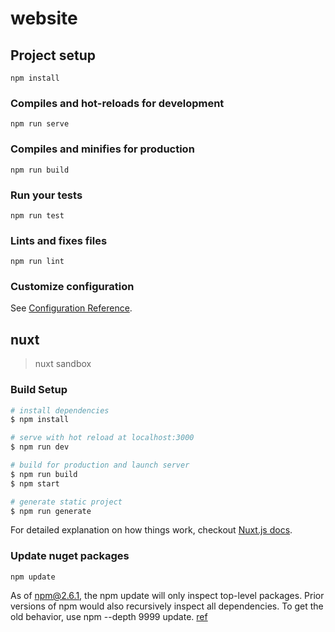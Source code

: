 # website

## Project setup

```
npm install
```

### Compiles and hot-reloads for development

```
npm run serve
```

### Compiles and minifies for production

```
npm run build
```

### Run your tests

```
npm run test
```

### Lints and fixes files

```
npm run lint
```

### Customize configuration

See [Configuration Reference](https://cli.vuejs.org/config/).

## nuxt

> nuxt sandbox

### Build Setup

``` bash
# install dependencies
$ npm install

# serve with hot reload at localhost:3000
$ npm run dev

# build for production and launch server
$ npm run build
$ npm start

# generate static project
$ npm run generate
```

For detailed explanation on how things work, checkout [Nuxt.js docs](https://nuxtjs.org).

### Update nuget packages

```
npm update
```

As of npm@2.6.1, the npm update will only inspect top-level packages. Prior versions of npm would also recursively inspect all dependencies. To get the old behavior, use npm --depth 9999 update. [ref](https://docs.npmjs.com/cli/update.html)
